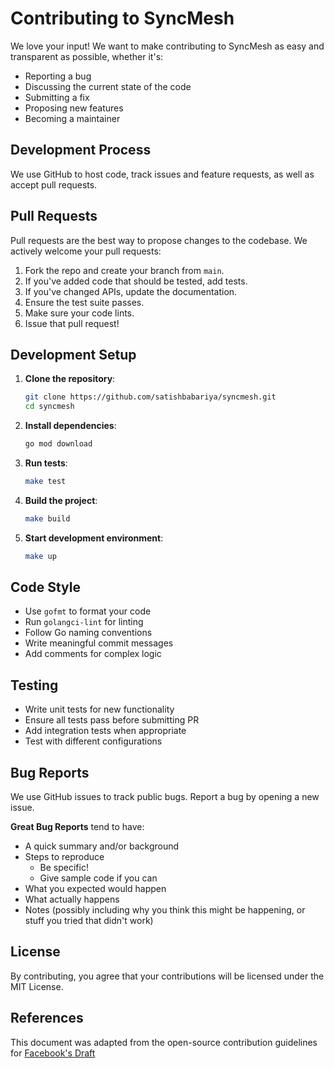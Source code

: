 # Contributing to SyncMesh

We love your input! We want to make contributing to SyncMesh as easy and transparent as possible, whether it's:

- Reporting a bug
- Discussing the current state of the code
- Submitting a fix
- Proposing new features
- Becoming a maintainer

## Development Process

We use GitHub to host code, track issues and feature requests, as well as accept pull requests.

## Pull Requests

Pull requests are the best way to propose changes to the codebase. We actively welcome your pull requests:

1. Fork the repo and create your branch from `main`.
2. If you've added code that should be tested, add tests.
3. If you've changed APIs, update the documentation.
4. Ensure the test suite passes.
5. Make sure your code lints.
6. Issue that pull request!

## Development Setup

1. **Clone the repository**:
   ```bash
   git clone https://github.com/satishbabariya/syncmesh.git
   cd syncmesh
   ```

2. **Install dependencies**:
   ```bash
   go mod download
   ```

3. **Run tests**:
   ```bash
   make test
   ```

4. **Build the project**:
   ```bash
   make build
   ```

5. **Start development environment**:
   ```bash
   make up
   ```

## Code Style

- Use `gofmt` to format your code
- Run `golangci-lint` for linting
- Follow Go naming conventions
- Write meaningful commit messages
- Add comments for complex logic

## Testing

- Write unit tests for new functionality
- Ensure all tests pass before submitting PR
- Add integration tests when appropriate
- Test with different configurations

## Bug Reports

We use GitHub issues to track public bugs. Report a bug by opening a new issue.

**Great Bug Reports** tend to have:

- A quick summary and/or background
- Steps to reproduce
  - Be specific!
  - Give sample code if you can
- What you expected would happen
- What actually happens
- Notes (possibly including why you think this might be happening, or stuff you tried that didn't work)

## License

By contributing, you agree that your contributions will be licensed under the MIT License.

## References

This document was adapted from the open-source contribution guidelines for [Facebook's Draft](https://github.com/facebook/draft-js/blob/a9316a723f9e918afde44dea68b5f9f39b7d9b00/CONTRIBUTING.md)